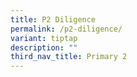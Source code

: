 ```yaml
---
title: P2 Diligence
permalink: /p2-diligence/
variant: tiptap
description: ""
third_nav_title: Primary 2
---
```

